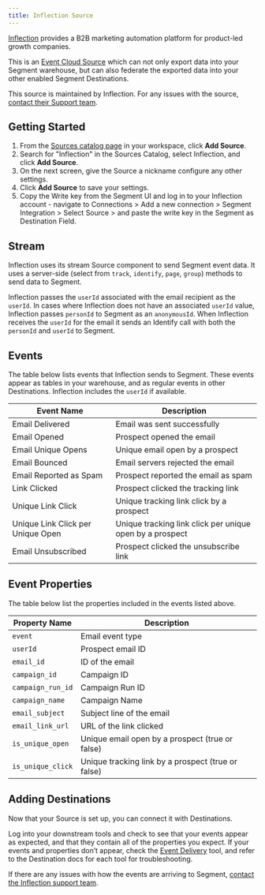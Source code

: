 ```yaml
---
title: Inflection Source
---
```

[Inflection](https://inflection.io/?utm_source=segmentio&utm_medium=docs&utm_campaign=partners) provides a B2B marketing automation platform for product-led growth companies.

This is an [Event Cloud Source](/docs/sources/#event-cloud-sources) which can not only export data into your Segment warehouse, but can also federate the exported data into your other enabled Segment Destinations.

This source is maintained by Inflection. For any issues with the source, [contact their Support team](mailto:support@inflection.io).

## Getting Started

1. From the [Sources catalog page](https://app.segment.com/goto-my-workspace/sources/catalog) in your workspace, click **Add Source**.
2. Search for "Inflection" in the Sources Catalog, select Inflection, and click **Add Source**.
3. On the next screen, give the Source a nickname configure any other settings.
4. Click **Add Source** to save your settings.
5. Copy the Write key from the Segment UI and log in to your Inflection account - navigate to Connections > Add a new connection > Segment Integration > Select Source > and paste the write key in the Segment as Destination Field.

## Stream 

Inflection uses its stream Source component to send Segment event data. It uses a server-side (select from `track`, `identify`, `page`, `group`) methods to send data to Segment. 

Inflection passes the `userId` associated with the email recipient as the `userId`. In cases where Inflection does not have an associated `userId` value, Inflection passes `personId` to Segment as an `anonymousId`. When Inflection receives the `userId` for the email it sends an Identify call with both the `personId` and `userId` to Segment.

## Events

The table below lists events that Inflection sends to Segment. These events appear as tables in your warehouse, and as regular events in other Destinations. Inflection includes the `userId` if available.

| Event Name                        | Description                                              |
| --------------------------------- | -------------------------------------------------------- |
| Email Delivered                   | Email was sent successfully                              |
| Email Opened                      | Prospect opened the email                                |
| Email Unique Opens                | Unique email open by a prospect                          |
| Email Bounced                     | Email servers rejected the email                         |
| Email Reported as Spam            | Prospect reported the email as spam                      |
| Link Clicked                      | Prospect clicked the tracking link                       |
| Unique Link Click                 | Unique tracking link click by a prospect                 |
| Unique Link Click per Unique Open | Unique tracking link click per unique open by a prospect |
| Email Unsubscribed                | Prospect clicked the unsubscribe link                    |

## Event Properties

The table below list the properties included in the events listed above.

| Property Name     | Description                                        |
| ----------------- | -------------------------------------------------- |
| `event`           | Email event type                                   |
| `userId`          | Prospect email ID                                  |
| `email_id`        | ID of the email                                    |
| `campaign_id`     | Campaign ID                                        |
| `campaign_run_id` | Campaign Run ID                                    |
| `campaign_name`   | Campaign Name                                      |
| `email_subject`   | Subject line of the email                          |
| `email_link_url`  | URL of the link clicked                            |
| `is_unique_open`  | Unique email open by a prospect (true or false)    |
| `is_unique_click` | Unique tracking link by a prospect (true or false) |

## Adding Destinations

Now that your Source is set up, you can connect it with Destinations.

Log into your downstream tools and check to see that your events appear as expected, and that they contain all of the properties you expect. If your events and properties don’t appear, check the [Event Delivery](/docs/connections/event-delivery/) tool, and refer to the Destination docs for each tool for troubleshooting.

If there are any issues with how the events are arriving to Segment, [contact the Inflection support team](mailto:support@inflection.io).
